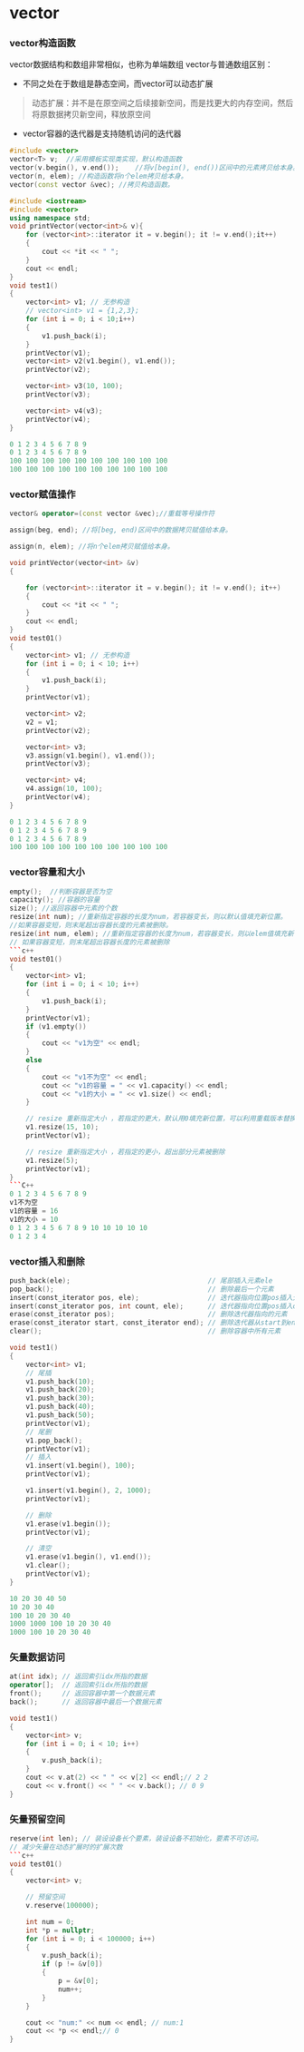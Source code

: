 # vector 
### vector构造函数
vector数据结构和数组非常相似，也称为单端数组
vector与普通数组区别：
- 不同之处在于数组是静态空间，而vector可以动态扩展
> 动态扩展：并不是在原空间之后续接新空间，而是找更大的内存空间，然后将原数据拷贝新空间，释放原空间
- vector容器的迭代器是支持随机访问的迭代器
```c++
#include <vector>
vector<T> v;  //采用模板实现类实现，默认构造函数
vector(v.begin(), v.end());    //将v[begin(), end())区间中的元素拷贝给本身。
vector(n, elem); //构造函数将n个elem拷贝给本身。
vector(const vector &vec); //拷贝构造函数。
```
```c++
#include <iostream>
#include <vector>
using namespace std;
void printVector(vector<int>& v){
    for (vector<int>::iterator it = v.begin(); it != v.end();it++)
    {
        cout << *it << " ";
    }
    cout << endl;
}
void test1()
{
    vector<int> v1; // 无参构造
    // vector<int> v1 = {1,2,3};
    for (int i = 0; i < 10;i++)
    {
        v1.push_back(i);
    }
    printVector(v1);
    vector<int> v2(v1.begin(), v1.end());
    printVector(v2);

    vector<int> v3(10, 100);
    printVector(v3);

    vector<int> v4(v3);
    printVector(v4);
}
```
```c++
0 1 2 3 4 5 6 7 8 9 
0 1 2 3 4 5 6 7 8 9 
100 100 100 100 100 100 100 100 100 100 
100 100 100 100 100 100 100 100 100 100 
```
### vector赋值操作
```c++
vector& operator=(const vector &vec);//重载等号操作符

assign(beg, end); //将[beg, end)区间中的数据拷贝赋值给本身。

assign(n, elem); //将n个elem拷贝赋值给本身。
```
```c++
void printVector(vector<int> &v)
{

    for (vector<int>::iterator it = v.begin(); it != v.end(); it++)
    {
        cout << *it << " ";
    }
    cout << endl;
}
void test01()
{
    vector<int> v1; // 无参构造
    for (int i = 0; i < 10; i++)
    {
        v1.push_back(i);
    }
    printVector(v1);

    vector<int> v2;
    v2 = v1;
    printVector(v2);

    vector<int> v3;
    v3.assign(v1.begin(), v1.end());
    printVector(v3);

    vector<int> v4;
    v4.assign(10, 100);
    printVector(v4);
}
```
```C++
0 1 2 3 4 5 6 7 8 9 
0 1 2 3 4 5 6 7 8 9 
0 1 2 3 4 5 6 7 8 9 
100 100 100 100 100 100 100 100 100 100
```
### vector容量和大小
```c++
empty();  //判断容器是否为空
capacity(); //容器的容量
size(); //返回容器中元素的个数
resize(int num); //重新指定容器的长度为num，若容器变长，则以默认值填充新位置。
​//如果容器变短，则末尾超出容器长度的元素被删除。
resize(int num, elem); //重新指定容器的长度为num，若容器变长，则以elem值填充新位置。
// 如果容器变短，则末尾超出容器长度的元素被删除
```c++
void test01()
{
    vector<int> v1;
    for (int i = 0; i < 10; i++)
    {
        v1.push_back(i);
    }
    printVector(v1);
    if (v1.empty())
    {
        cout << "v1为空" << endl;
    }
    else
    {
        cout << "v1不为空" << endl;
        cout << "v1的容量 = " << v1.capacity() << endl;
        cout << "v1的大小 = " << v1.size() << endl;
    }

    // resize 重新指定大小 ，若指定的更大，默认用0填充新位置，可以利用重载版本替换默认填充
    v1.resize(15, 10);
    printVector(v1);

    // resize 重新指定大小 ，若指定的更小，超出部分元素被删除
    v1.resize(5);
    printVector(v1);
}
```C++
0 1 2 3 4 5 6 7 8 9 
v1不为空
v1的容量 = 16
v1的大小 = 10
0 1 2 3 4 5 6 7 8 9 10 10 10 10 10 
0 1 2 3 4
```
### vector插入和删除
```C++
push_back(ele);                                  // 尾部插入元素ele
pop_back();                                      // 删除最后一个元素
insert(const_iterator pos, ele);                 // 迭代器指向位置pos插入元素ele
insert(const_iterator pos, int count, ele);      // 迭代器指向位置pos插入count个元素ele
erase(const_iterator pos);                       // 删除迭代器指向的元素
erase(const_iterator start, const_iterator end); // 删除迭代器从start到end之间的元素
clear();                                         // 删除容器中所有元素
```
```C++
void test1()
{
    vector<int> v1;
    // 尾插
    v1.push_back(10);
    v1.push_back(20);
    v1.push_back(30);
    v1.push_back(40);
    v1.push_back(50);
    printVector(v1);
    // 尾删
    v1.pop_back();
    printVector(v1);
    // 插入
    v1.insert(v1.begin(), 100);
    printVector(v1);

    v1.insert(v1.begin(), 2, 1000);
    printVector(v1);

    // 删除
    v1.erase(v1.begin());
    printVector(v1);

    // 清空
    v1.erase(v1.begin(), v1.end());
    v1.clear();
    printVector(v1);
}
```
```C++
10 20 30 40 50 
10 20 30 40 
100 10 20 30 40 
1000 1000 100 10 20 30 40 
1000 100 10 20 30 40
```
### 矢量数据访问
```C++
at(int idx); // 返回索引idx所指的数据
operator[];  // 返回索引idx所指的数据
front();     // 返回容器中第一个数据元素
back();      // 返回容器中最后一个数据元素
```
```c++
void test1()
{
    vector<int> v;
    for (int i = 0; i < 10; i++)
    {
        v.push_back(i);
    }
    cout << v.at(2) << " " << v[2] << endl;// 2 2
    cout << v.front() << " " << v.back(); // 0 9
}
```
### 矢量预留空间
```c++
reserve(int len); // 装设设备长个要素，装设设备不初始化，要素不可访问。
// 减少矢量在动态扩展时的扩展次数
```c++
void test01()
{
    vector<int> v;

    // 预留空间
    v.reserve(100000);

    int num = 0;
    int *p = nullptr;
    for (int i = 0; i < 100000; i++)
    {
        v.push_back(i);
        if (p != &v[0])
        {
            p = &v[0];
            num++;
        }
    }

    cout << "num:" << num << endl; // num:1
    cout << *p << endl;// 0
}
```